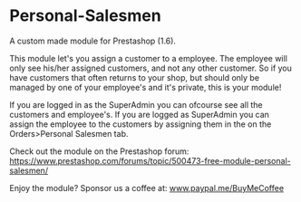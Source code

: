 # Personal-Salesmen
A custom made module for Prestashop (1.6). 

This module let's you assign a customer to a employee. The employee will only see his/her assigned customers, and not any other customer. So if you have customers that often returns to your shop, but should only be managed by one of your employee's and it's private, this is your module!

If you are logged in as the SuperAdmin you can ofcourse see all the customers and employee's. If you are logged as SuperAdmin you can assign the employee to the customers by assigning them in the on the Orders>Personal Salesmen tab.

Check out the module on the Prestashop forum: https://www.prestashop.com/forums/topic/500473-free-module-personal-salesmen/



Enjoy the module? Sponsor us a coffee at: www.paypal.me/BuyMeCoffee
